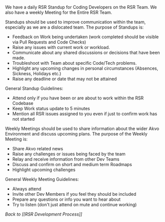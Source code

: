We have a daily RSR Standup for Coding Developers on the RSR Team.
We also have a weekly Meeting for the Entire RSR Team.

Standups should be used to improve communication within the team, especially as we are a dislocated team.
The purpose of Standups is:

- Feedback on Work being undertaken (work completed should be visible via Pull Requests and Code Checks)
- Raise any issues with current work or workload.
- Communicate about any shared discussions or decisions that have been made.
- Troubleshoot with Team about specific Code/Tech problems.
- Highlight any upcoming changes in personal circumstances (Absences, Sickness, Holidays etc.)
- Raise any deadline or date that may not be attained

General Standup Guidelines:

- Attend only if you have been or are about to work within the RSR Codebase
- Keep Work status update to 5 minutes
- Mention all RSR issues assigned to you even if just to confirm work has not started

Weekly Meetings should be used to share information about the wider Akvo Environment and discuss upcoming plans.
The purpose of the Weekly Meeting is:

- Share Akvo related news
- Raise any challenges or issues being faced by the team
- Relay and receive information from other Dev Teams
- Discuss and confirm on short and medium term Roadmaps
- Highlight upcoming challenges

General Weekly Meeting Guidelines:

- Always attend
- Invite other Dev Members if you feel they should be included
- Prepare any questions or info you want to hear about
- Try to listen (don't just attend on mute and continue working)

_Back to [[RSR Development Process]]_
